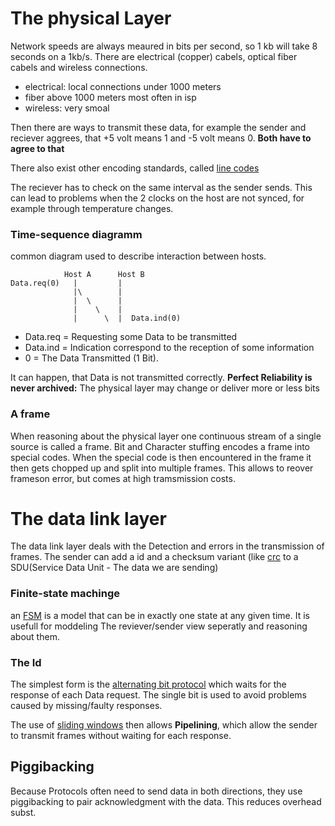 # The physical Layer

Network speeds are always meaured in bits per second, so 1 kb will take 8 seconds on a 1kb/s.
There are electrical (copper) cabels, optical fiber cabels and wireless connections.

- electrical: local connections under 1000 meters
- fiber above 1000 meters most often in isp
- wireless: very smoal

Then there are ways to transmit these data, for example the sender and reciever aggrees,
that +5 volt means 1 and -5 volt means 0.
__Both have to agree to that__

There also exist other encoding standards, called [line codes](line_coe.md) 

The reciever has to check on the same interval as the sender sends.
This can lead to problems when the 2 clocks on the host are not synced, 
for example through temperature changes.

### Time-sequence diagramm

common diagram used to describe interaction between hosts.
```
            Host A      Host B
Data.req(0)   |         |
              |\        | 
              |  \      | 
              |    \    | 
              |      \  |  Data.ind(0)
```

- Data.req = Requesting some Data to be transmitted
- Data.ind = Indication correspond to the reception of some information
- 0 = The Data Transmitted (1 Bit).

It can happen, that Data is not transmitted correctly.
__Perfect Reliability is never archived:__
The physical layer may change or deliver more or less bits

### A frame

When reasoning about the physical layer one continuous stream of a single source is called a frame.
Bit and Character stuffing encodes a frame into special codes.
When the special code is then encountered in the frame it then gets chopped up and split into multiple frames.
This allows to reover frameson error, but comes at high tramsmission costs.


# The data link layer

The data link layer deals with the Detection and errors in the transmission of frames.
The sender can add a id and a checksum variant
(like [crc](https://en.wikipedia.org/wiki/Cyclic_redundancy_check)
to a SDU(Service Data Unit - The data we are sending)

### Finite-state machinge

an [FSM](https://en.wikipedia.org/wiki/Finite-state_machine)
is a model that can be in exactly one state at any given time.
It is usefull for moddeling The reviever/sender view seperatly and reasoning about them.

### The Id

The simplest form is the [alternating bit protocol](https://en.wikipedia.org/wiki/Alternating_bit_protocol)
which waits for the response of each Data request.
The single bit is used to avoid problems caused by missing/faulty responses.

The use of [sliding windows](todo) then allows __Pipelining__,
which allow the sender to transmit frames without waiting for each response.

## Piggibacking

Because Protocols often need to send data in both directions, they use piggibacking to pair acknowledgment with the data.
This  reduces overhead subst.

